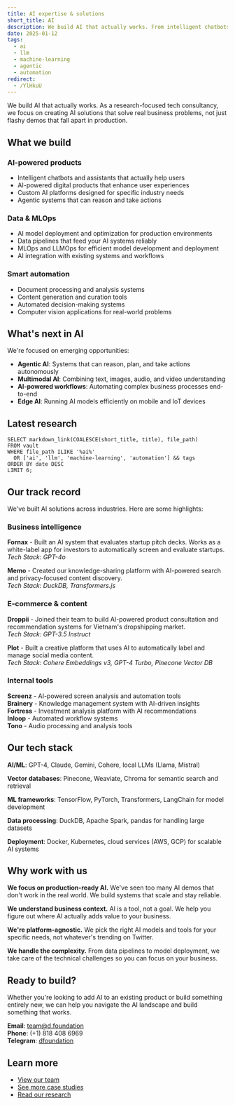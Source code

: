 ```yaml
---
title: AI expertise & solutions
short_title: AI
description: We build AI that actually works. From intelligent chatbots to custom AI platforms, we help companies integrate AI into their products and workflows to solve real business problems.
date: 2025-01-12
tags:
  - ai
  - llm
  - machine-learning
  - agentic
  - automation
redirect:
  - /YlHkuU
---
```


We build AI that actually works. As a research-focused tech consultancy, we focus on creating AI solutions that solve real business problems, not just flashy demos that fall apart in production.

## What we build

### AI-powered products

- Intelligent chatbots and assistants that actually help users
- AI-powered digital products that enhance user experiences
- Custom AI platforms designed for specific industry needs
- Agentic systems that can reason and take actions

### Data & MLOps

- AI model deployment and optimization for production environments
- Data pipelines that feed your AI systems reliably
- MLOps and LLMOps for efficient model development and deployment
- AI integration with existing systems and workflows

### Smart automation

- Document processing and analysis systems
- Content generation and curation tools
- Automated decision-making systems
- Computer vision applications for real-world problems

## What's next in AI

We're focused on emerging opportunities:

- **Agentic AI**: Systems that can reason, plan, and take actions autonomously
- **Multimodal AI**: Combining text, images, audio, and video understanding
- **AI-powered workflows**: Automating complex business processes end-to-end
- **Edge AI**: Running AI models efficiently on mobile and IoT devices

## Latest research

```dsql-list
SELECT markdown_link(COALESCE(short_title, title), file_path)
FROM vault
WHERE file_path ILIKE '%ai%'
  OR ['ai', 'llm', 'machine-learning', 'automation'] && tags
ORDER BY date DESC
LIMIT 6;
```

## Our track record

We've built AI solutions across industries. Here are some highlights:

### Business intelligence

**Fornax** - Built an AI system that evaluates startup pitch decks. Works as a white-label app for investors to automatically screen and evaluate startups.  
*Tech Stack: GPT-4o*

**Memo** - Created our knowledge-sharing platform with AI-powered search and privacy-focused content discovery.  
*Tech Stack: DuckDB, Transformers.js*

### E-commerce & content

**Droppii** - Joined their team to build AI-powered product consultation and recommendation systems for Vietnam's dropshipping market.  
*Tech Stack: GPT-3.5 Instruct*

**Plot** - Built a creative platform that uses AI to automatically label and manage social media content.  
*Tech Stack: Cohere Embeddings v3, GPT-4 Turbo, Pinecone Vector DB*

### Internal tools

**Screenz** - AI-powered screen analysis and automation tools  
**Brainery** - Knowledge management system with AI-driven insights  
**Fortress** - Investment analysis platform with AI recommendations  
**Inloop** - Automated workflow systems  
**Tono** - Audio processing and analysis tools

## Our tech stack

**AI/ML**: GPT-4, Claude, Gemini, Cohere, local LLMs (Llama, Mistral)

**Vector databases**: Pinecone, Weaviate, Chroma for semantic search and retrieval

**ML frameworks**: TensorFlow, PyTorch, Transformers, LangChain for model development

**Data processing**: DuckDB, Apache Spark, pandas for handling large datasets

**Deployment**: Docker, Kubernetes, cloud services (AWS, GCP) for scalable AI systems

## Why work with us

**We focus on production-ready AI.** We've seen too many AI demos that don't work in the real world. We build systems that scale and stay reliable.

**We understand business context.** AI is a tool, not a goal. We help you figure out where AI actually adds value to your business.

**We're platform-agnostic.** We pick the right AI models and tools for your specific needs, not whatever's trending on Twitter.

**We handle the complexity.** From data pipelines to model deployment, we take care of the technical challenges so you can focus on your business.

## Ready to build?

Whether you're looking to add AI to an existing product or build something entirely new, we can help you navigate the AI landscape and build something that works.

**Email**: <team@d.foundation>  
**Phone**: (+1) 818 408 6969  
**Telegram**: [dfoundation](t.me/dfoundation)  

## Learn more

- [View our team](https://memo.d.foundation/profile)
- [See more case studies](https://memo.d.foundation/consulting)
- [Read our research](https://memo.d.foundation/research)
